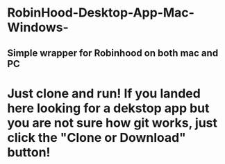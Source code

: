# RobinHood-Desktop-App-Mac-Windows-
Simple wrapper for Robinhood on both mac and PC
----
# Just clone and run! If you landed here looking for a dekstop app but you are not sure how git works, just click the "Clone or Download" button!
